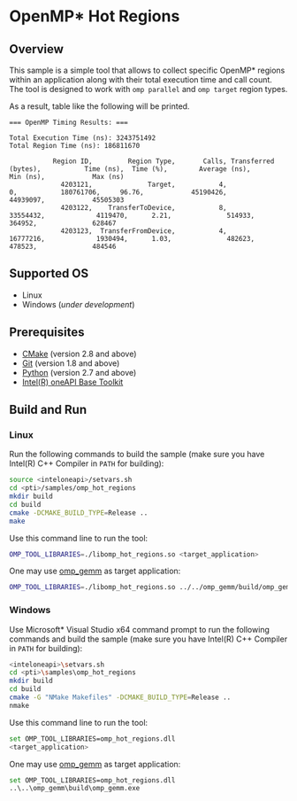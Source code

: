 # OpenMP* Hot Regions
## Overview
This sample is a simple tool that allows to collect specific OpenMP* regions within an application along with their total execution time and call count. The tool is designed to work with `omp parallel` and `omp target` region types.

As a result, table like the following will be printed.
```
=== OpenMP Timing Results: ===

Total Execution Time (ns): 3243751492
Total Region Time (ns): 186811670

           Region ID,         Region Type,       Calls, Transferred (bytes),           Time (ns),  Time (%),        Average (ns),            Min (ns),            Max (ns)
             4203121,              Target,           4,                   0,           180761706,     96.76,            45190426,            44939097,            45505303
             4203122,    TransferToDevice,           8,            33554432,             4119470,      2.21,              514933,              364952,              628467
             4203123,  TransferFromDevice,           4,            16777216,             1930494,      1.03,              482623,              478523,              484546
```
## Supported OS
- Linux
- Windows (*under development*)

## Prerequisites
- [CMake](https://cmake.org/) (version 2.8 and above)
- [Git](https://git-scm.com/) (version 1.8 and above)
- [Python](https://www.python.org/) (version 2.7 and above)
- [Intel(R) oneAPI Base Toolkit](https://software.intel.com/content/www/us/en/develop/tools/oneapi/base-toolkit.html)

## Build and Run
### Linux
Run the following commands to build the sample (make sure you have Intel(R) C++ Compiler in `PATH` for building):
```sh
source <inteloneapi>/setvars.sh
cd <pti>/samples/omp_hot_regions
mkdir build
cd build
cmake -DCMAKE_BUILD_TYPE=Release ..
make
```
Use this command line to run the tool:
```sh
OMP_TOOL_LIBRARIES=./libomp_hot_regions.so <target_application>
```
One may use [omp_gemm](../omp_gemm) as target application:
```sh
OMP_TOOL_LIBRARIES=./libomp_hot_regions.so ../../omp_gemm/build/omp_gemm
```
### Windows
Use Microsoft* Visual Studio x64 command prompt to run the following commands and build the sample (make sure you have Intel(R) C++ Compiler in `PATH` for building):
```sh
<inteloneapi>\setvars.sh
cd <pti>\samples\omp_hot_regions
mkdir build
cd build
cmake -G "NMake Makefiles" -DCMAKE_BUILD_TYPE=Release ..
nmake
```
Use this command line to run the tool:
```sh
set OMP_TOOL_LIBRARIES=omp_hot_regions.dll
<target_application>
```
One may use [omp_gemm](../omp_gemm) as target application:
```sh
set OMP_TOOL_LIBRARIES=omp_hot_regions.dll
..\..\omp_gemm\build\omp_gemm.exe
```